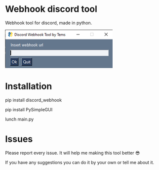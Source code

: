 # Webhook discord tool
Webhook tool for discord, made in python.

![](preview.png)


# Installation

pip install discord_webhook 

pip install PySimpleGUI

lunch main.py
# Issues
Please report every issue. It will help me making this tool better 😎

If you have any suggestions you can do it by your own or tell me about it.
